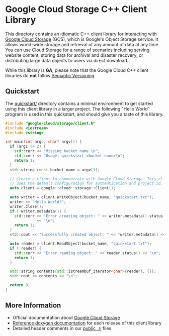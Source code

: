 # Google Cloud Storage C++ Client Library

This directory contains an idiomatic C++ client library for interacting with
[Google Cloud Storage](https://cloud.google.com/storage/) (GCS), which is
Google's Object Storage service. It allows world-wide storage and retrieval of
any amount of data at any time. You can use Cloud Storage for a range of
scenarios including serving website content, storing data for archival and
disaster recovery, or distributing large data objects to users via direct
download.

While this library is **GA**, please note that the Google Cloud C++ client
libraries do **not** follow [Semantic Versioning](http://semver.org/).

## Quickstart

The [quickstart/](quickstart/README.md) directory contains a minimal environment
to get started using this client library in a larger project. The following
"Hello World" program is used in this quickstart, and should give you a taste of
this library.

<!-- inject-quickstart-start -->

```cc
#include "google/cloud/storage/client.h"
#include <iostream>
#include <string>

int main(int argc, char* argv[]) {
  if (argc != 2) {
    std::cerr << "Missing bucket name.\n";
    std::cerr << "Usage: quickstart <bucket-name>\n";
    return 1;
  }
  std::string const bucket_name = argv[1];

  // Create a client to communicate with Google Cloud Storage. This client
  // uses the default configuration for authentication and project id.
  auto client = google::cloud::storage::Client();

  auto writer = client.WriteObject(bucket_name, "quickstart.txt");
  writer << "Hello World!";
  writer.Close();
  if (!writer.metadata()) {
    std::cerr << "Error creating object: " << writer.metadata().status()
              << "\n";
    return 1;
  }
  std::cout << "Successfully created object: " << *writer.metadata() << "\n";

  auto reader = client.ReadObject(bucket_name, "quickstart.txt");
  if (!reader) {
    std::cerr << "Error reading object: " << reader.status() << "\n";
    return 1;
  }

  std::string contents{std::istreambuf_iterator<char>{reader}, {}};
  std::cout << contents << "\n";

  return 0;
}
```

<!-- inject-quickstart-end -->

## More Information

- Official documentation about [Google Cloud Storage][cloud-storage-docs]
- [Reference doxygen documentation][doxygen-link] for each release of this
  client library
- Detailed header comments in our [public `.h`][source-link] files

[cloud-storage-docs]: https://cloud.google.com/storage/docs/
[doxygen-link]: https://cloud.google.com/cpp/docs/reference/storage/latest/
[source-link]: https://github.com/googleapis/google-cloud-cpp/tree/main/google/cloud/storage

